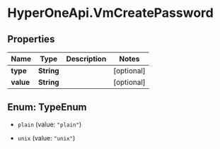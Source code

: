 # HyperOneApi.VmCreatePassword

## Properties

Name | Type | Description | Notes
------------ | ------------- | ------------- | -------------
**type** | **String** |  | [optional] 
**value** | **String** |  | [optional] 



## Enum: TypeEnum


* `plain` (value: `"plain"`)

* `unix` (value: `"unix"`)





